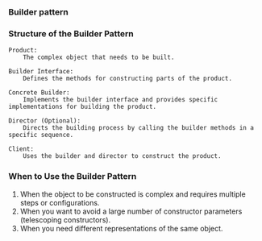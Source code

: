 ### Builder pattern
### Structure of the Builder Pattern
    Product:
        The complex object that needs to be built.
    
    Builder Interface:
        Defines the methods for constructing parts of the product.
    
    Concrete Builder:
        Implements the builder interface and provides specific implementations for building the product.
    
    Director (Optional):
        Directs the building process by calling the builder methods in a specific sequence.
    
    Client:
        Uses the builder and director to construct the product.

### When to Use the Builder Pattern
1. When the object to be constructed is complex and requires multiple steps or configurations.
2. When you want to avoid a large number of constructor parameters (telescoping constructors).
3. When you need different representations of the same object.